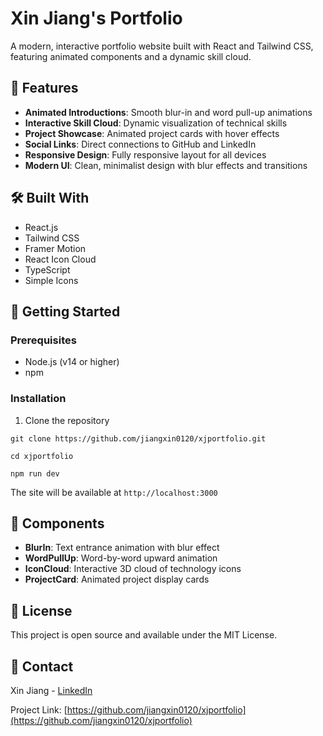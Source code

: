 # Xin Jiang's Portfolio

A modern, interactive portfolio website built with React and Tailwind CSS, featuring animated components and a dynamic skill cloud.

## 🌟 Features

- **Animated Introductions**: Smooth blur-in and word pull-up animations
- **Interactive Skill Cloud**: Dynamic visualization of technical skills
- **Project Showcase**: Animated project cards with hover effects
- **Social Links**: Direct connections to GitHub and LinkedIn
- **Responsive Design**: Fully responsive layout for all devices
- **Modern UI**: Clean, minimalist design with blur effects and transitions

## 🛠️ Built With

- React.js
- Tailwind CSS
- Framer Motion
- React Icon Cloud
- TypeScript
- Simple Icons

## 🚀 Getting Started

### Prerequisites

- Node.js (v14 or higher)
- npm

### Installation

1. Clone the repository
```
git clone https://github.com/jiangxin0120/xjportfolio.git
```
```
cd xjportfolio
```
```
npm run dev
```

The site will be available at `http://localhost:3000`

## 📱 Components

- **BlurIn**: Text entrance animation with blur effect
- **WordPullUp**: Word-by-word upward animation
- **IconCloud**: Interactive 3D cloud of technology icons
- **ProjectCard**: Animated project display cards

## 📄 License

This project is open source and available under the MIT License.

## 🤝 Contact

Xin Jiang - [LinkedIn](https://www.linkedin.com/in/xin-jiang-6b0774286/)

Project Link: [https://github.com/jiangxin0120/xjportfolio](https://github.com/jiangxin0120/xjportfolio)